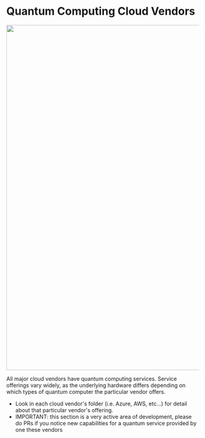 # Quantum Computing Cloud Vendors

<img src="https://github.com/lynnlangit/learning-quantum/blob/main/images/all.png" width=900>

All major cloud vendors have quantum computing services.  Service offerings vary widely, as the underlying hardware differs depending on which types of quantum computer the particular vendor offers.

- Look in each cloud vendor's folder (i.e. Azure, AWS, etc...) for detail about that particular vendor's offering.  
- IMPORTANT: this section is a very active area of development, please do PRs if you notice new capabilities for a quantum service provided by one these vendors

